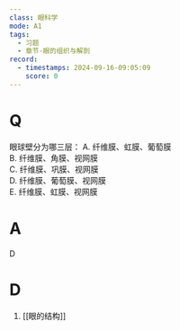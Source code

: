 ```yaml
---
class: 眼科学
mode: A1
tags:
  - 习题
  - 章节-眼的组织与解剖
record:
  - timestamps: 2024-09-16-09:05:09
    score: 0
---
```


# Q
 眼球壁分为哪三层：
A. 纤维膜、虹膜、葡萄膜  
B. 纤维膜、角膜、视网膜  
C. 纤维膜、巩膜、视网膜  
D. 纤维膜、葡萄膜、视网膜  
E. 纤维膜、虹膜、视网膜  
# A
D
# D
1. [[眼的结构]]